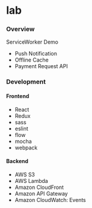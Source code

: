 lab
===================

### Overview
ServiceWorker Demo
* Push Notification
* Offline Cache
* Payment Request API

### Development
#### Frontend
* React
* Redux
* sass
* eslint
* flow
* mocha
* webpack

#### Backend
* AWS S3
* AWS Lambda
* Amazon CloudFront
* Amazon API Gateway
* Amazon CloudWatch: Events
